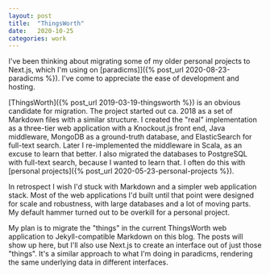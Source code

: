 ```yaml
---
layout: post
title:  "ThingsWorth"
date:   2020-10-25
categories: work
---
```


I've been thinking about migrating some of my older personal projects to Next.js, which I'm using on [paradicms]]({% post_url 2020-08-23-paradicms %}). I've come to appreciate the ease of development and hosting.

[ThingsWorth]({% post_url 2019-03-19-thingsworth %}) is an obvious candidate for migration. The project started out ca. 2018 as a set of Markdown files with a similar structure. I created the "real" implementation as a three-tier web application with a Knockout.js front end, Java middleware, MongoDB as a ground-truth database, and ElasticSearch for full-text search. Later I re-implemented the middleware in Scala, as an excuse to learn that better. I also migrated the databases to PostgreSQL with full-text search, because I wanted to learn that. I often do this with [personal projects]({% post_url 2020-05-23-personal-projects %}).

In retrospect I wish I'd stuck with Markdown and a simpler web application stack. Most of the web applications I'd built until that point were designed for scale and robustness, with large databases and a lot of moving parts. My default hammer turned out to be overkill for a personal project.

My plan is to migrate the "things" in the current ThingsWorth web application to Jekyll-compatible Markdown on this blog. The posts will show up here, but I'll also use Next.js to create an interface out of just those "things". It's a similar approach to what I'm doing in paradicms, rendering the same underlying data in different interfaces.